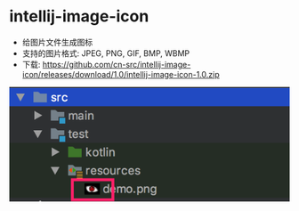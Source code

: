 # intellij-image-icon
* 给图片文件生成图标
* 支持的图片格式: JPEG, PNG, GIF, BMP, WBMP
* 下载: https://github.com/cn-src/intellij-image-icon/releases/download/1.0/intellij-image-icon-1.0.zip

![sample.png](docs/sample.png)
